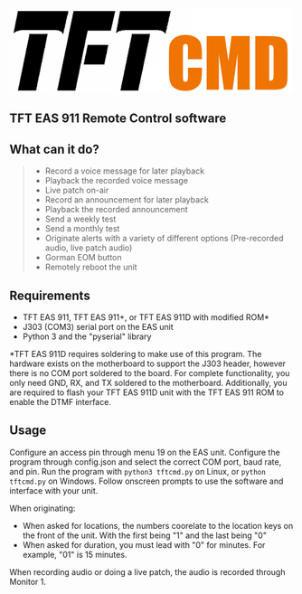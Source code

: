 ![TFTCMD](https://github.com/dondaplayer1/tftcmd/blob/main/assets/tftcmd.png)
## TFT EAS 911 Remote Control software

## What can it do?

> - Record a voice message for later playback
> - Playback the recorded voice message
> - Live patch on-air
> - Record an announcement for later playback
> - Playback the recorded announcement
> - Send a weekly test
> - Send a monthly test
> - Originate alerts with a variety of different options (Pre-recorded audio, live patch audio)
> - Gorman EOM button
> - Remotely reboot the unit

## Requirements

- TFT EAS 911, TFT EAS 911+, or TFT EAS 911D with modified ROM*
- J303 (COM3) serial port on the EAS unit
- Python 3 and the "pyserial" library

*TFT EAS 911D requires soldering to make use of this program. The hardware exists on the motherboard to support the J303 header, however there is no COM port soldered to the board. For complete functionality, you only need GND, RX, and TX soldered to the motherboard. Additionally, you are required to flash your TFT EAS 911D unit with the TFT EAS 911 ROM to enable the DTMF interface.

## Usage

Configure an access pin through menu 19 on the EAS unit. Configure the program through config.json and select the correct COM port, baud rate, and pin.
Run the program with `python3 tftcmd.py` on Linux, or `python tftcmd.py` on Windows. Follow onscreen prompts to use the software and interface with your unit.

When originating:
- When asked for locations, the numbers coorelate to the location keys on the front of the unit. With the first being "1" and the last being "0"
- When asked for duration, you must lead with "0" for minutes. For example, "01" is 15 minutes.

When recording audio or doing a live patch, the audio is recorded through Monitor 1.
